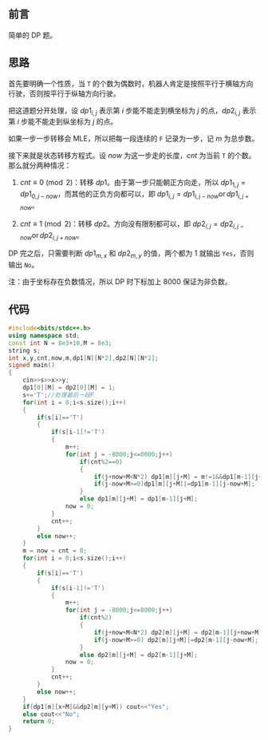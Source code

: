 ## 前言

简单的 DP 题。

## 思路

首先要明确一个性质，当 `T` 的个数为偶数时，机器人肯定是按照平行于横轴方向行驶，否则按平行于纵轴方向行驶。

把这道题分开处理，设 $dp1_{i,j}$ 表示第 $i$ 步能不能走到横坐标为 $j$ 的点，$dp2_{i,j}$ 表示第 $i$ 步能不能走到纵坐标为 $j$ 的点。

如果一步一步转移会 MLE，所以把每一段连续的 `F` 记录为一步，记 $m$ 为总步数。

接下来就是状态转移方程式。设 $now$ 为这一步走的长度，$cnt$ 为当前 `T` 的个数。那么就分两种情况：

1. $cnt\equiv0\pmod2$：转移 $dp1$。由于第一步只能朝正方向走，所以 $dp1_{1,j}=dp1_{0,j-now}$，而其他的正负方向都可以，即 $dp1_{i,j}=dp1_{i,j-now}\operatorname{or}dp1_{i,j+now}$。

2. $cnt\equiv1\pmod2$：转移 $dp2$。方向没有限制都可以，即 $dp2_{i,j}=dp2_{i,j-now}\operatorname{or}dp2_{i,j+now}$。

DP 完之后，只需要判断 $dp1_{m,x}$ 和 $dp2_{m,y}$ 的值，两个都为 $1$ 就输出 `Yes`，否则输出 `No`。

注：由于坐标存在负数情况，所以 DP 时下标加上 $8000$ 保证为非负数。

## 代码

```cpp
#include<bits/stdc++.h>
using namespace std;
const int N = 8e3+10,M = 8e3;
string s;
int x,y,cnt,now,m,dp1[N][N*2],dp2[N][N*2];
signed main()
{
	cin>>s>>x>>y;
	dp1[0][M] = dp2[0][M] = 1;
	s+='T';//处理最后一段F
	for(int i = 0;i<s.size();i++)
	{
		if(s[i]=='T')
		{
			if(s[i-1]!='T')
			{
				m++;
				for(int j = -8000;j<=8000;j++)
					if(cnt%2==0)
					{
						if(j+now+M<N*2) dp1[m][j+M] = m!=1&&dp1[m-1][j+now+M];
						if(j-now+M>=0)dp1[m][j+M]|=dp1[m-1][j-now+M];
					}
					else dp1[m][j+M] = dp1[m-1][j+M];
				now = 0;
			}
			cnt++;
		}
		else now++;
	}
	m = now = cnt = 0;
	for(int i = 0;i<s.size();i++)
	{
		if(s[i]=='T')
		{
			if(s[i-1]!='T')
			{
				m++;
				for(int j = -8000;j<=8000;j++)
					if(cnt%2)
					{
						if(j+now+M<N*2) dp2[m][j+M] = dp2[m-1][j+now+M];
						if(j-now+M>=0) dp2[m][j+M]|=dp2[m-1][j-now+M];
					}
					else dp2[m][j+M] = dp2[m-1][j+M];
				now = 0;
			}
			cnt++;
		}
		else now++;
	}
	if(dp1[m][x+M]&&dp2[m][y+M]) cout<<"Yes";
	else cout<<"No";
	return 0;
}
```